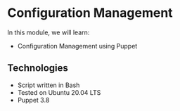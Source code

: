 # Configuration Management

In this module, we will learn:

 - Configuration Management using Puppet


## Technologies

 - Script written in Bash
 - Tested on Ubuntu 20.04 LTS
 - Puppet 3.8
